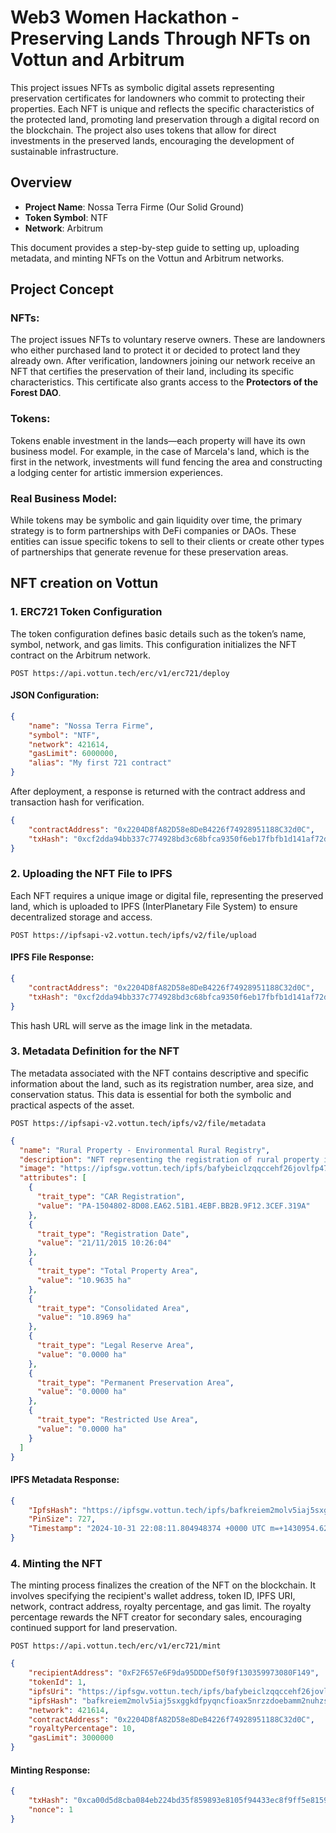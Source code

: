 
# Web3 Women Hackathon - Preserving Lands Through NFTs on Vottun and Arbitrum

This project issues NFTs as symbolic digital assets representing preservation certificates for landowners who commit to protecting their properties. Each NFT is unique and reflects the specific characteristics of the protected land, promoting land preservation through a digital record on the blockchain. The project also uses tokens that allow for direct investments in the preserved lands, encouraging the development of sustainable infrastructure.

## Overview

- **Project Name**: Nossa Terra Firme (Our Solid Ground)
- **Token Symbol**: NTF
- **Network**: Arbitrum 

This document provides a step-by-step guide to setting up, uploading metadata, and minting NFTs on the Vottun and Arbitrum networks.

## Project Concept
### NFTs:
The project issues NFTs to voluntary reserve owners. These are landowners who either purchased land to protect it or decided to protect land they already own. After verification, landowners joining our network receive an NFT that certifies the preservation of their land, including its specific characteristics. This certificate also grants access to the **Protectors of the Forest DAO**.

### Tokens:
Tokens enable investment in the lands—each property will have its own business model. For example, in the case of Marcela's land, which is the first in the network, investments will fund fencing the area and constructing a lodging center for artistic immersion experiences.

### Real Business Model:
While tokens may be symbolic and gain liquidity over time, the primary strategy is to form partnerships with DeFi companies or DAOs. These entities can issue specific tokens to sell to their clients or create other types of partnerships that generate revenue for these preservation areas.



## NFT creation on Vottun

### 1. ERC721 Token Configuration

The token configuration defines basic details such as the token’s name, symbol, network, and gas limits. This configuration initializes the NFT contract on the Arbitrum network.

``` 
POST https://api.vottun.tech/erc/v1/erc721/deploy
```
#### JSON Configuration:

```json
{
    "name": "Nossa Terra Firme",
    "symbol": "NTF",
    "network": 421614,
    "gasLimit": 6000000,
    "alias": "My first 721 contract"
}
```
After deployment, a response is returned with the contract address and transaction hash for verification.

```json
{
    "contractAddress": "0x2204D8fA82D58e8DeB4226f74928951188C32d0C",
    "txHash": "0xcf2dda94bb337c774928bd3c68bfca9350f6eb17fbfb1d141af72df6a5ee86d4"
}
```

### 2. Uploading the NFT File to IPFS
Each NFT requires a unique image or digital file, representing the preserved land, which is uploaded to IPFS (InterPlanetary File System) to ensure decentralized storage and access.

``` 
POST https://ipfsapi-v2.vottun.tech/ipfs/v2/file/upload
```

#### IPFS File Response:
```json
{
    "contractAddress": "0x2204D8fA82D58e8DeB4226f74928951188C32d0C",
    "txHash": "0xcf2dda94bb337c774928bd3c68bfca9350f6eb17fbfb1d141af72df6a5ee86d4"
}
```
This hash URL will serve as the image link in the metadata.

### 3. Metadata Definition for the NFT
The metadata associated with the NFT contains descriptive and specific information about the land, such as its registration number, area size, and conservation status. This data is essential for both the symbolic and practical aspects of the asset.

``` 
POST https://ipfsapi-v2.vottun.tech/ipfs/v2/file/metadata
```

```json
{
  "name": "Rural Property - Environmental Rural Registry",
  "description": "NFT representing the registration of rural property in the Environmental Rural Registry (CAR).",
  "image": "https://ipfsgw.vottun.tech/ipfs/bafybeiclzqqccehf26jovlfp47owymoi6yinzezg4yyhjs66rgofurkkly",
  "attributes": [
    {
      "trait_type": "CAR Registration",
      "value": "PA-1504802-8D08.EA62.51B1.4EBF.BB2B.9F12.3CEF.319A"
    },
    {
      "trait_type": "Registration Date",
      "value": "21/11/2015 10:26:04"
    },
    {
      "trait_type": "Total Property Area",
      "value": "10.9635 ha"
    },
    {
      "trait_type": "Consolidated Area",
      "value": "10.8969 ha"
    },
    {
      "trait_type": "Legal Reserve Area",
      "value": "0.0000 ha"
    },
    {
      "trait_type": "Permanent Preservation Area",
      "value": "0.0000 ha"
    },
    {
      "trait_type": "Restricted Use Area",
      "value": "0.0000 ha"
    }
  ]
}

```
#### IPFS Metadata Response:

```json
{
    "IpfsHash": "https://ipfsgw.vottun.tech/ipfs/bafkreiem2molv5iaj5sxggkdfpyqncfioax5nrzzdoebamm2nuhzs44rce",
    "PinSize": 727,
    "Timestamp": "2024-10-31 22:08:11.804948374 +0000 UTC m=+1430954.629927949"
}
```
### 4. Minting the NFT
The minting process finalizes the creation of the NFT on the blockchain. It involves specifying the recipient's wallet address, token ID, IPFS URI, network, contract address, royalty percentage, and gas limit. The royalty percentage rewards the NFT creator for secondary sales, encouraging continued support for land preservation.

``` 
POST https://api.vottun.tech/erc/v1/erc721/mint
```

```json
{
    "recipientAddress": "0xF2F657e6F9da95DDDef50f9f130359973080F149",
    "tokenId": 1,
    "ipfsUri": "https://ipfsgw.vottun.tech/ipfs/bafybeiclzqqccehf26jovlfp47owymoi6yinzezg4yyhjs66rgofurkkly",
    "ipfsHash": "bafkreiem2molv5iaj5sxggkdfpyqncfioax5nrzzdoebamm2nuhzs44rce",
    "network": 421614,
    "contractAddress": "0x2204D8fA82D58e8DeB4226f74928951188C32d0C",
    "royaltyPercentage": 10,
    "gasLimit": 3000000
}
```
#### Minting Response:
```json
{
    "txHash": "0xca00d5d8cba084eb224bd35f859893e8105f94433ec8f9ff5e8159d5a33d400a",
    "nonce": 1
}

```







